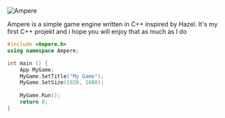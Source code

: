 ![Ampere](https://github.com/Ampere-Engine/docs/blob/main/assets/logo1.png)

Ampere is a simple game engine written in C++ inspired by Hazel. It's my first C++ projekt and i hope you will enjoy that as much as I do

```c++
#include <Ampere.h>
using namespace Ampere;

int main () {
    App MyGame;
    MyGame.SetTitle("My Game");
    MyGame.SetSize(1920, 1080);
    
    MyGame.Run();
    return 0;
}
